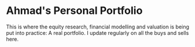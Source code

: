 # Ahmad's Personal Portfolio

This is where the equity research, financial modelling and valuation is being put into practice: A real portfolio.
I update regularly on all the buys and sells here.
